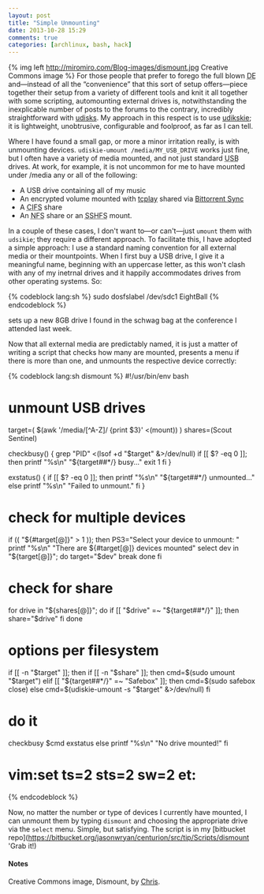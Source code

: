 ```yaml
---
layout: post
title: "Simple Unmounting"
date: 2013-10-28 15:29
comments: true
categories: [archlinux, bash, hack]
---
```

{% img left http://miromiro.com/Blog-images/dismount.jpg Creative Commons image %}
For those people that prefer to forego the full blown 
<acronym title="Desktop Environment">DE</acronym> and—instead of all the
“convenience” that this sort of setup offers—piece together their setup from a
variety of different tools and knit it all together with some scripting,
automounting external drives is, notwithstanding the inexplicable number of
posts to the forums to the contrary, incredibly straightforward with
[udisks](https://wiki.archlinux.org/index.php/Udev#Udisks 'Arch Wiki page on Udev').
My approach in this respect is to use
[udikskie](https://wiki.archlinux.org/index.php/Udiskie 'Wiki page'); it is
lightweight, unobtrusive, configurable and foolproof, as far as I can tell.

Where I have found a small gap, or more a minor irritation really, is with
unmounting devices. `udiskie-umount /media/MY_USB_DRIVE` works just fine, but
I often have a variety of media mounted, and not just standard 
<acronym title="Universal Serial Bus">USB</acronym> drives. At work, for
example, it is not uncommon for me to have mounted under 
<span class="file">/media</span> any or all of the following:

+ A USB drive containing all of my music
+ An encrypted volume mounted with
  [tcplay](http://jasonwryan.com/blog/2013/01/10/truecrypt/ 'My post on replacing TrueCrypt')
  shared via [Bittorrent Sync](http://jasonwryan.com/blog/2013/03/16/sync/ 'Another postof mine…')
+ A <acronym title="Common Internet File System">CIFS</acronym> share
+ An <acronym title="Network File System">NFS</acronym> share or an 
  <acronym title="SSH Filesystem">SSHFS</acronym> mount.

In a couple of these cases, I don't want to—or can't—just `umount` them with
`udsikie`; they require a different approach. To facilitate this, I have adopted
a simple approach: I use a standard naming convention for all external media
or their mountpoints. When I first buy a USB drive, I give it a meaningful name,
beginning with an uppercase letter, as this won't clash with any of my inetrnal
drives and it happily accommodates drives from other operating systems. So:

{% codeblock lang:sh %}
sudo dosfslabel /dev/sdc1 EightBall
{% endcodeblock %}

sets up a new 8GB drive I found in the schwag bag at the conference I attended
last week.

Now that all external media are predictably named, it is just a matter of
writing a script that checks how many are mounted, presents a menu if there is
more than one, and unmounts the respective device correctly:

{% codeblock lang:sh dismount %}
#!/usr/bin/env bash
# unmount USB drives

target=( $(awk '/media\/[\^A-Z]/ {print $3}' <(mount)) )
shares=(Scout Sentinel)

checkbusy() {
  grep "PID" <(lsof +d "$target" &>/dev/null)
  if [[ $? -eq 0 ]]; then
    printf "%s\n" "${target##*/} busy…"
    exit 1
  fi
}

exstatus() {
  if [[ $? -eq 0 ]]; then
    printf "%s\n" "${target##*/} unmounted…"
  else
    printf "%s\n" "Failed to unmount."
  fi
}

# check for multiple devices
if (( "${#target[@]}" > 1 )); then
  PS3="Select your device to unmount: "
  printf "%s\n" "There are ${#target[@]} devices mounted"
  select dev in "${target[@]}"; do
    target="$dev"
    break
  done
fi

# check for share
for drive in "${shares[@]}"; do
  if [[ "$drive" =~ "${target##*/}" ]]; then
    share="$drive"
  fi
done

# options per filesystem
if [[ -n "$target" ]]; then
  if [[ -n "$share" ]]; then
    cmd=$(sudo umount "$target")
  elif [[ "${target##*/}" =~ "Safebox" ]]; then
    cmd=$(sudo safebox close)
  else
    cmd=$(udiskie-umount -s "$target" &>/dev/null)
  fi
# do it
checkbusy
$cmd
exstatus
else
  printf "%s\n" "No drive mounted!"
fi

# vim:set ts=2 sts=2 sw=2 et:
{% endcodeblock %}

Now, no matter the number or type of devices I currently have mounted, I can
unmount them by typing `dismount` and choosing the appropriate drive via the
`select` menu. Simple, but satisfying. The script is in my
[bitbucket repo](https://bitbucket.org/jasonwryan/centurion/src/tip/Scripts/dismount 'Grab it!)

#### Notes
Creative Commons image, Dismount, by 
[Chris](http://www.flickr.com/photos/chrisinplymouth/3659964278/).

